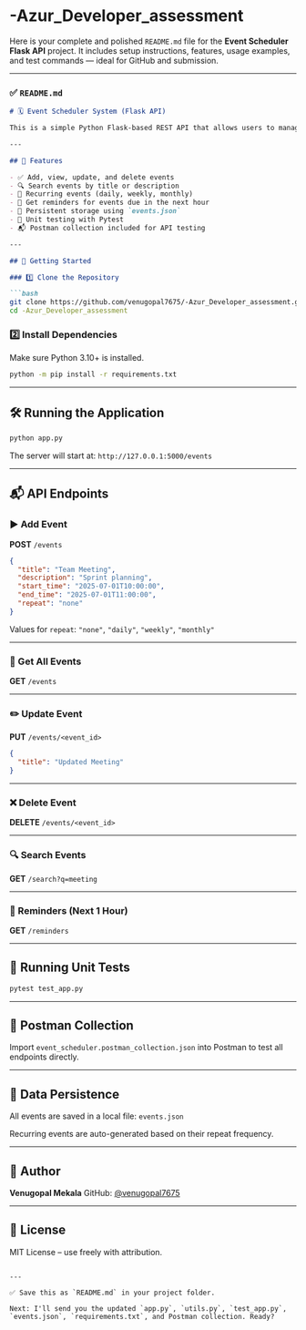 ﻿# -Azur_Developer_assessment
 Here is your complete and polished `README.md` file for the **Event Scheduler Flask API** project. It includes setup instructions, features, usage examples, and test commands — ideal for GitHub and submission.

---

### ✅ `README.md`

````markdown
# 🗓️ Event Scheduler System (Flask API)

This is a simple Python Flask-based REST API that allows users to manage scheduled events. Users can create, view, update, delete, search events, set recurring ones, and receive reminders.

---

## 📌 Features

- ✅ Add, view, update, and delete events
- 🔍 Search events by title or description
- 🔁 Recurring events (daily, weekly, monthly)
- 🔔 Get reminders for events due in the next hour
- 💾 Persistent storage using `events.json`
- 🧪 Unit testing with Pytest
- 📬 Postman collection included for API testing

---

## 🚀 Getting Started

### 1️⃣ Clone the Repository

```bash
git clone https://github.com/venugopal7675/-Azur_Developer_assessment.git
cd -Azur_Developer_assessment
````

### 2️⃣ Install Dependencies

Make sure Python 3.10+ is installed.

```bash
python -m pip install -r requirements.txt
```

---

## 🛠️ Running the Application

```bash
python app.py
```

The server will start at: `http://127.0.0.1:5000/events`

---

## 📬 API Endpoints

### ▶️ Add Event

**POST** `/events`

```json
{
  "title": "Team Meeting",
  "description": "Sprint planning",
  "start_time": "2025-07-01T10:00:00",
  "end_time": "2025-07-01T11:00:00",
  "repeat": "none"
}
```

Values for `repeat`: `"none"`, `"daily"`, `"weekly"`, `"monthly"`

---

### 📃 Get All Events

**GET** `/events`

---

### ✏️ Update Event

**PUT** `/events/<event_id>`

```json
{
  "title": "Updated Meeting"
}
```

---

### ❌ Delete Event

**DELETE** `/events/<event_id>`

---

### 🔍 Search Events

**GET** `/search?q=meeting`

---

### 🔔 Reminders (Next 1 Hour)

**GET** `/reminders`

---

## 🧪 Running Unit Tests

```bash
pytest test_app.py
```

---

## 📂 Postman Collection

Import `event_scheduler.postman_collection.json` into Postman to test all endpoints directly.

---

## 📁 Data Persistence

All events are saved in a local file: `events.json`

Recurring events are auto-generated based on their repeat frequency.

---

## 🙌 Author

**Venugopal Mekala**
GitHub: [@venugopal7675](https://github.com/venugopal7675)

---

## 📄 License

MIT License – use freely with attribution.

```

---

✅ Save this as `README.md` in your project folder.

Next: I'll send you the updated `app.py`, `utils.py`, `test_app.py`, `events.json`, `requirements.txt`, and Postman collection. Ready?
```

